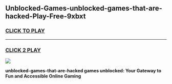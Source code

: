 
## Unblocked-Games-unblocked-games-that-are-hacked-Play-Free-9xbxt
<h3>
<a href="https://premium76.site?title=unblocked-games-that-are-hacked&ref=20A">CLICK TO PLAY</a></h3>
<hr>

<h3>
<a href="https://premium76.site?title=unblocked-games-that-are-hacked&ref=20A">CLICK 2 PLAY</a>
  
</h3>

<a href="https://premium76.site?title=unblocked-games-that-are-hacked&ref=20A"><img src="https://clearcache.store/games.png"></a>


**unblocked-games-that-are-hacked games unblocked: Your Gateway to Fun and Accessible Online Gaming**
